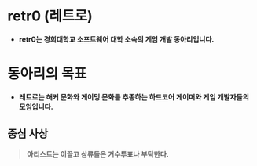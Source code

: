 <!-- TITLE: retr0 -->
<!-- SUBTITLE: 레트로(retr0) 동아리를 소개합니다 -->



# retr0 (레트로)
* **retr0는 경희대학교 소프트웨어 대학 소속의 게임 개발 동아리입니다.**

# 동아리의 목표
* **레트로는 해커 문화와 게이밍 문화를 추종하는 하드코어 게이머와 게임 개발자들의 모임입니다.**

## 중심 사상
> **아티스트는 이끌고 삼류들은 거수투표나 부탁한다.**